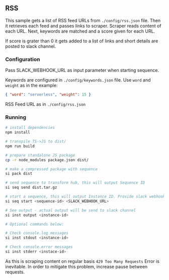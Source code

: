## RSS

This sample gets a list of RSS feed URLs from `./config/rss.json` file. Then it retrieves each feed and passes links to scraper.
Scraper reads content of each URL. Next, keywords are matched and a score given for each URL.

If score is grater than 0 it gets added to a list of links and short details are posted to slack channel.

### Configuration

Pass SLACK_WEBHOOK_URL as input parameter when starting sequence.

Keywords are configured in `./config/keywords.json` file. Use `word` and `weight` as in the example:

```json
{ "word": "serverless", "weight": 15 }
```

RSS Feed URL as in `./config/rss.json`

### Running

```bash
# install dependencies
npm install

# transpile TS->JS to dist/
npm run build

# prepare standalone JS package
cp -r node_modules package.json dist/

# make a compressed package with sequence
si pack dist

# send sequence to transform hub, this will output Sequence ID
si seq send dist.tar.gz

# start a sequence, this will output Instance ID. Provide slack webhook URL as input parameter
si seq start <sequence-id> <SLACK_WEBHOOK_URL>

# See output - actual output will be send to slack channel
si inst output <instance-id>

# Optional commands below:

# Check console.log messages
si inst stdout <instance-id>

# Check console.error messages
si inst stderr <instace-id>
```

As this is scraping content on regular basis `429 Too Many Requests` Error is inevitable. In order to mitigate this problem, increase pause between requests.